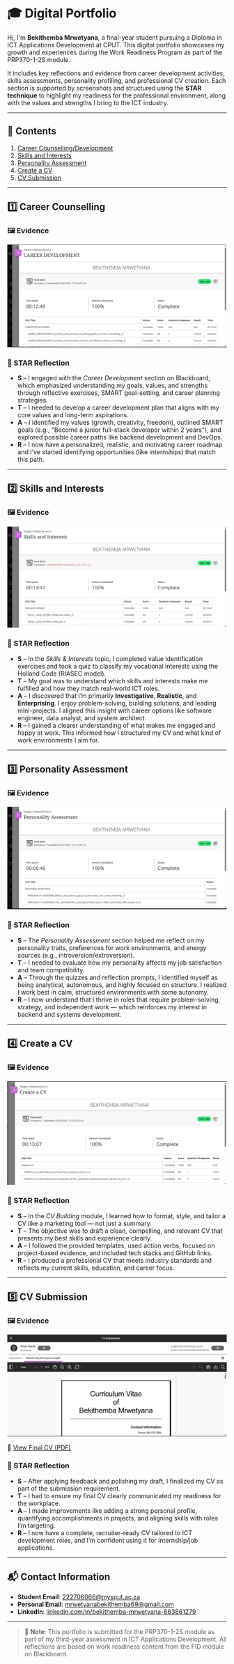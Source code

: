 # 🎓 Digital Portfolio

Hi, I'm **Bekithemba Mrwetyana**, a final-year student pursuing a Diploma in ICT Applications Development at CPUT. This digital portfolio showcases my growth and experiences during the Work Readiness Program as part of the PRP370-1-2S module.

It includes key reflections and evidence from career development activities, skills assessments, personality profiling, and professional CV creation. Each section is supported by screenshots and structured using the **STAR technique** to highlight my readiness for the professional environment, along with the values and strengths I bring to the ICT industry.

---

## 📌 Contents

1. [Career Counselling/Development](#1️⃣-career-counselling)
2. [Skills and Interests](#2️⃣-skills-and-interests)
3. [Personality Assessment](#3️⃣-personality-assessment)
4. [Create a CV](#4️⃣-create-a-cv)
5. [CV Submission](#5️⃣-cv-submission)

---

## 1️⃣ Career Counselling

### 🖼️ Evidence

![Career Counselling Screenshot](screenshots/Career-Development.png)

### 🌟 STAR Reflection

- **S** – I engaged with the *Career Development* section on Blackboard, which emphasized understanding my goals, values, and strengths through reflective exercises, SMART goal-setting, and career planning strategies.  
- **T** – I needed to develop a career development plan that aligns with my core values and long-term aspirations.  
- **A** – I identified my values (growth, creativity, freedom), outlined SMART goals (e.g., "Become a junior full-stack developer within 2 years"), and explored possible career paths like backend development and DevOps.  
- **R** – I now have a personalized, realistic, and motivating career roadmap and I’ve started identifying opportunities (like internships) that match this path.

---

## 2️⃣ Skills and Interests

### 🖼️ Evidence

![Skills and Interests Screenshot](screenshots/Skills-and-Interests.png)

### 🌟 STAR Reflection

- **S** – In the *Skills & Interests* topic, I completed value identification exercises and took a quiz to classify my vocational interests using the Holland Code (RIASEC model).  
- **T** – My goal was to understand which skills and interests make me fulfilled and how they match real-world ICT roles.  
- **A** – I discovered that I’m primarily **Investigative**, **Realistic**, and **Enterprising**. I enjoy problem-solving, building solutions, and leading mini-projects. I aligned this insight with career options like software engineer, data analyst, and system architect.  
- **R** – I gained a clearer understanding of what makes me engaged and happy at work. This informed how I structured my CV and what kind of work environments I aim for.

---

## 3️⃣ Personality Assessment

### 🖼️ Evidence

![Personality Assessment Screenshot](screenshots/Personality-Assessment.png)

### 🌟 STAR Reflection

- **S** – The *Personality Assessment* section helped me reflect on my personality traits, preferences for work environments, and energy sources (e.g., introversion/extroversion).  
- **T** – I needed to evaluate how my personality affects my job satisfaction and team compatibility.  
- **A** – Through the quizzes and reflection prompts, I identified myself as being analytical, autonomous, and highly focused on structure. I realized I work best in calm, structured environments with some autonomy.  
- **R** – I now understand that I thrive in roles that require problem-solving, strategy, and independent work — which reinforces my interest in backend and systems development.

---

## 4️⃣ Create a CV

### 🖼️ Evidence

![CV Draft Screenshot](screenshots/Create-a-CV.png)

### 🌟 STAR Reflection

- **S** – In the *CV Building* module, I learned how to format, style, and tailor a CV like a marketing tool — not just a summary.  
- **T** – The objective was to draft a clean, compelling, and relevant CV that presents my best skills and experience clearly.  
- **A** – I followed the provided templates, used action verbs, focused on project-based evidence, and included tech stacks and GitHub links.  
- **R** – I produced a professional CV that meets industry standards and reflects my current skills, education, and career focus.

---

## 5️⃣ CV Submission

### 🖼️ Evidence

![Final CV Submission Screenshot](screenshots/CV-Submission.png)

📎 [View Final CV (PDF)](docs/cv.pdf)

### 🌟 STAR Reflection

- **S** – After applying feedback and polishing my draft, I finalized my CV as part of the submission requirement.  
- **T** – I had to ensure my final CV clearly communicated my readiness for the workplace.  
- **A** – I made improvements like adding a strong personal profile, quantifying accomplishments in projects, and aligning skills with roles I’m targeting.  
- **R** – I now have a complete, recruiter-ready CV tailored to ICT development roles, and I’m confident using it for internship/job applications.

---

## 📬 Contact Information

- **Student Email**: 222706066@mysput.ac.za  
- **Personal Email**: mrwetyanabekithemba69@gmail.com  
- **LinkedIn**: [linkedin.com/in/bekithemba-mrwetyana-663861279](https://www.linkedin.com/in/bekithemba-mrwetyana-663861279)  

---

> 🚨 **Note**: This portfolio is submitted for the PRP370-1-2S module as part of my third-year assessment in ICT Applications Development. All reflections are based on work readiness content from the FID module on Blackboard.
 
